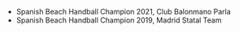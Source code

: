 
- Spanish Beach Handball Champion 2021, Club Balonmano Parla
- Spanish Beach Handball Champion 2019, Madrid Statal Team
